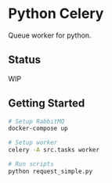 # Python Celery

Queue worker for python.

## Status

WIP

## Getting Started

```bash
# Setup RabbitMQ
docker-compose up

# Setup worker
celery -A src.tasks worker

# Run scripts
python request_simple.py
```
